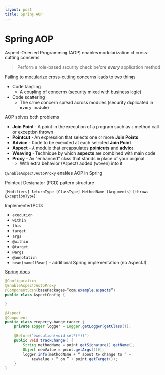 ```yaml
---
layout: post
title: Spring AOP
---
```

# Spring AOP

Aspect-Oriented Programming (AOP) enables modularization of cross-cutting concerns
> Perform a role-based security check before **_every_** application method

Failing to modularize cross-cutting concerns leads to two things
- Code tangling
  - A coupling of concerns (security mixed with business logic)
- Code scattering
  - The same concern spread across modules (security duplicated in every module)
  
AOP solves both problems

- **Join Point** - A point in the execution of a program such as a method call or exception thrown
- **Pointcut** - An expression that selects one or more **Join Points**
- **Advice** - Code to be executed at each selected **Join Point**
- **Aspect** - A module that encapsulates **pointcuts** and **advice**
- **Weaving** - Technique by which **aspects** are combined with main code
- **Proxy** - An "enhanced" class that stands in place of your original
  - With extra behavior (Aspect) added (woven) into it

`@EnableAspectJAutoProxy` enables AOP in Spring

Pointcut Designator (PCD) pattern structure

`[Modifiers] ReturnType [ClassType] MethodName (Arguments) [throws ExceptionType]`

Implemented PCD:
- `execution`
- `within`
- `this`
- `target`
- `args`
- `@within`
- `@target`
- `@args`
- `@annotation`
- `bean(nameOfBean)` - additional Spring implementation (no AspectJ) 


[Spring docs](https://docs.spring.io/spring/docs/current/spring-framework-reference/core.html#aop-api-pointcuts)

```java
@Configuration
@EnableAspectJAutoProxy
@ComponentScan(basePackages=“com.example.aspacts”)
public class AspectConfig {

}

@Aspect
@Component
public class PropertyChangeTracker {
    private Logger logger = Logger.getLogger(getClass());
    
    @Before("execution(void set*(*))")
    public void trackChange() {
        String methodName = point.getSignature().getName();
        Object newValue = point.getArgs()[0];
        logger.info(methodName + “ about to change to ” +
            newValue + “ on ” + point.getTarget());
    }
}


```